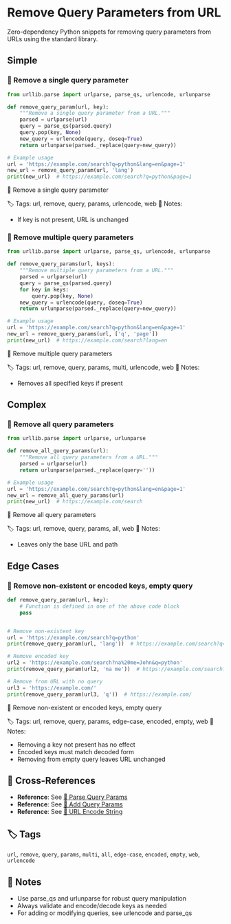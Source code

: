 # Remove Query Parameters from URL

Zero-dependency Python snippets for removing query parameters from URLs using the standard library.

## Simple

### 🧩 Remove a single query parameter

```python
from urllib.parse import urlparse, parse_qs, urlencode, urlunparse

def remove_query_param(url, key):
    """Remove a single query parameter from a URL."""
    parsed = urlparse(url)
    query = parse_qs(parsed.query)
    query.pop(key, None)
    new_query = urlencode(query, doseq=True)
    return urlunparse(parsed._replace(query=new_query))

# Example usage
url = 'https://example.com/search?q=python&lang=en&page=1'
new_url = remove_query_param(url, 'lang')
print(new_url)  # https://example.com/search?q=python&page=1
```

📂 Remove a single query parameter

🏷️ Tags: url, remove, query, params, urlencode, web
📝 Notes:
- If key is not present, URL is unchanged

### 🧩 Remove multiple query parameters

```python
from urllib.parse import urlparse, parse_qs, urlencode, urlunparse

def remove_query_params(url, keys):
    """Remove multiple query parameters from a URL."""
    parsed = urlparse(url)
    query = parse_qs(parsed.query)
    for key in keys:
        query.pop(key, None)
    new_query = urlencode(query, doseq=True)
    return urlunparse(parsed._replace(query=new_query))

# Example usage
url = 'https://example.com/search?q=python&lang=en&page=1'
new_url = remove_query_params(url, ['q', 'page'])
print(new_url)  # https://example.com/search?lang=en
```

📂 Remove multiple query parameters

🏷️ Tags: url, remove, query, params, multi, urlencode, web
📝 Notes:
- Removes all specified keys if present

## Complex

### 🧩 Remove all query parameters

```python
from urllib.parse import urlparse, urlunparse

def remove_all_query_params(url):
    """Remove all query parameters from a URL."""
    parsed = urlparse(url)
    return urlunparse(parsed._replace(query=''))

# Example usage
url = 'https://example.com/search?q=python&lang=en&page=1'
new_url = remove_all_query_params(url)
print(new_url)  # https://example.com/search
```

📂 Remove all query parameters

🏷️ Tags: url, remove, query, params, all, web
📝 Notes:
- Leaves only the base URL and path

## Edge Cases

### 🧩 Remove non-existent or encoded keys, empty query

```python
def remove_query_param(url, key):
    # Function is defined in one of the above code block
    pass


# Remove non-existent key
url = 'https://example.com/search?q=python'
print(remove_query_param(url, 'lang'))  # https://example.com/search?q=python

# Remove encoded key
url2 = 'https://example.com/search?na%20me=John&q=python'
print(remove_query_param(url2, 'na me'))  # https://example.com/search?q=python

# Remove from URL with no query
url3 = 'https://example.com/'
print(remove_query_param(url3, 'q'))  # https://example.com/
```

📂 Remove non-existent or encoded keys, empty query

🏷️ Tags: url, remove, query, params, edge-case, encoded, empty, web
📝 Notes:
- Removing a key not present has no effect
- Encoded keys must match decoded form
- Removing from empty query leaves URL unchanged

## 🔗 Cross-References

- **Reference**: See [📂 Parse Query Params](./parse_query_params.md)
- **Reference**: See [📂 Add Query Params](./add_query_params.md)
- **Reference**: See [📂 URL Encode String](./url_encode.md)

## 🏷️ Tags

`url`, `remove`, `query`, `params`, `multi`, `all`, `edge-case`, `encoded`, `empty`, `web`, `urlencode`

## 📝 Notes

- Use parse_qs and urlunparse for robust query manipulation
- Always validate and encode/decode keys as needed
- For adding or modifying queries, see urlencode and parse_qs
